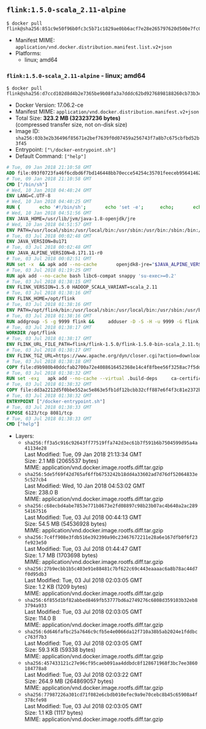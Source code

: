 ## `flink:1.5.0-scala_2.11-alpine`

```console
$ docker pull flink@sha256:851c9e50f96b0fc3c5b71c1829ae0bb6acf7e28e265797620d500e7fc073573a
```

-	Manifest MIME: `application/vnd.docker.distribution.manifest.list.v2+json`
-	Platforms:
	-	linux; amd64

### `flink:1.5.0-scala_2.11-alpine` - linux; amd64

```console
$ docker pull flink@sha256:d7ccd102d8d4b2e7365be9b08fa3a7dddc62bd9276898188260cb73b3ec500cd
```

-	Docker Version: 17.06.2-ce
-	Manifest MIME: `application/vnd.docker.distribution.manifest.v2+json`
-	Total Size: **323.2 MB (323237236 bytes)**  
	(compressed transfer size, not on-disk size)
-	Image ID: `sha256:03b3e2b36496f85671e2bef7639f0d07459a256743f7a8b7c675cbfbd52b3f45`
-	Entrypoint: `["\/docker-entrypoint.sh"]`
-	Default Command: `["help"]`

```dockerfile
# Tue, 09 Jan 2018 21:10:58 GMT
ADD file:093f0723fa46f6cdbd6f7bd146448bb70ecce54254c35701feeceb956414622f in / 
# Tue, 09 Jan 2018 21:10:58 GMT
CMD ["/bin/sh"]
# Wed, 10 Jan 2018 04:48:24 GMT
ENV LANG=C.UTF-8
# Wed, 10 Jan 2018 04:48:25 GMT
RUN { 		echo '#!/bin/sh'; 		echo 'set -e'; 		echo; 		echo 'dirname "$(dirname "$(readlink -f "$(which javac || which java)")")"'; 	} > /usr/local/bin/docker-java-home 	&& chmod +x /usr/local/bin/docker-java-home
# Wed, 10 Jan 2018 04:51:56 GMT
ENV JAVA_HOME=/usr/lib/jvm/java-1.8-openjdk/jre
# Wed, 10 Jan 2018 04:51:57 GMT
ENV PATH=/usr/local/sbin:/usr/local/bin:/usr/sbin:/usr/bin:/sbin:/bin:/usr/lib/jvm/java-1.8-openjdk/jre/bin:/usr/lib/jvm/java-1.8-openjdk/bin
# Tue, 03 Jul 2018 00:02:48 GMT
ENV JAVA_VERSION=8u171
# Tue, 03 Jul 2018 00:02:48 GMT
ENV JAVA_ALPINE_VERSION=8.171.11-r0
# Tue, 03 Jul 2018 00:02:51 GMT
RUN set -x 	&& apk add --no-cache 		openjdk8-jre="$JAVA_ALPINE_VERSION" 	&& [ "$JAVA_HOME" = "$(docker-java-home)" ]
# Tue, 03 Jul 2018 01:19:25 GMT
RUN apk add --no-cache bash libc6-compat snappy 'su-exec>=0.2'
# Tue, 03 Jul 2018 01:38:15 GMT
ENV FLINK_VERSION=1.5.0 HADOOP_SCALA_VARIANT=scala_2.11
# Tue, 03 Jul 2018 01:38:16 GMT
ENV FLINK_HOME=/opt/flink
# Tue, 03 Jul 2018 01:38:16 GMT
ENV PATH=/opt/flink/bin:/usr/local/sbin:/usr/local/bin:/usr/sbin:/usr/bin:/sbin:/bin:/usr/lib/jvm/java-1.8-openjdk/jre/bin:/usr/lib/jvm/java-1.8-openjdk/bin
# Tue, 03 Jul 2018 01:38:16 GMT
RUN addgroup -S -g 9999 flink &&     adduser -D -S -H -u 9999 -G flink -h $FLINK_HOME flink
# Tue, 03 Jul 2018 01:38:17 GMT
WORKDIR /opt/flink
# Tue, 03 Jul 2018 01:38:17 GMT
ENV FLINK_URL_FILE_PATH=flink/flink-1.5.0/flink-1.5.0-bin-scala_2.11.tgz
# Tue, 03 Jul 2018 01:38:17 GMT
ENV FLINK_TGZ_URL=https://www.apache.org/dyn/closer.cgi?action=download&filename=flink/flink-1.5.0/flink-1.5.0-bin-scala_2.11.tgz FLINK_ASC_URL=https://www.apache.org/dist/flink/flink-1.5.0/flink-1.5.0-bin-scala_2.11.tgz.asc
# Tue, 03 Jul 2018 01:38:18 GMT
COPY file:d9b980b40ddcfab2700a72e4088616452368e14c4f8fbee56f3258ac7f5dd913 in /KEYS 
# Tue, 03 Jul 2018 01:38:32 GMT
RUN set -ex;   apk add --no-cache --virtual .build-deps     ca-certificates     gnupg     openssl     tar   ;     wget -nv -O flink.tgz "$FLINK_TGZ_URL";   wget -nv -O flink.tgz.asc "$FLINK_ASC_URL";     export GNUPGHOME="$(mktemp -d)";   gpg --import /KEYS;   gpg --batch --verify flink.tgz.asc flink.tgz;   rm -rf "$GNUPGHOME" flink.tgz.asc;     tar -xf flink.tgz --strip-components=1;   rm flink.tgz;     apk del .build-deps;     chown -R flink:flink .;
# Tue, 03 Jul 2018 01:38:32 GMT
COPY file:dd3a2212d5f0bbe552ac5e863e5fb1df12bcbb32cff887e6f4f3c81e2372b6c1 in / 
# Tue, 03 Jul 2018 01:38:32 GMT
ENTRYPOINT ["/docker-entrypoint.sh"]
# Tue, 03 Jul 2018 01:38:33 GMT
EXPOSE 6123/tcp 8081/tcp
# Tue, 03 Jul 2018 01:38:33 GMT
CMD ["help"]
```

-	Layers:
	-	`sha256:ff3a5c916c92643ff77519ffa742d3ec61b7f591b6b7504599d95a4a41134e28`  
		Last Modified: Tue, 09 Jan 2018 21:13:34 GMT  
		Size: 2.1 MB (2065537 bytes)  
		MIME: application/vnd.docker.image.rootfs.diff.tar.gzip
	-	`sha256:5de5f69f42d765af6ffb6753242b18dd4a33602ad7d76df52064833e5c527cb4`  
		Last Modified: Wed, 10 Jan 2018 04:53:02 GMT  
		Size: 238.0 B  
		MIME: application/vnd.docker.image.rootfs.diff.tar.gzip
	-	`sha256:c68ecbd4abe7853e771b8673e2fd08897c98b23b07ac4b640a2ac28954167516`  
		Last Modified: Tue, 03 Jul 2018 00:44:13 GMT  
		Size: 54.5 MB (54536928 bytes)  
		MIME: application/vnd.docker.image.rootfs.diff.tar.gzip
	-	`sha256:7c4ff908e3fdb516e392390a90c23467672211e28a6e167dfb0f6f23fe923e50`  
		Last Modified: Tue, 03 Jul 2018 01:44:47 GMT  
		Size: 1.7 MB (1703698 bytes)  
		MIME: application/vnd.docker.image.rootfs.diff.tar.gzip
	-	`sha256:27b9ecbb1b5c403e91e88481c7bf622c69c443eaaaac6a8b78ac44d7f0d95db3`  
		Last Modified: Tue, 03 Jul 2018 02:03:05 GMT  
		Size: 1.2 KB (1209 bytes)  
		MIME: application/vnd.docker.image.rootfs.diff.tar.gzip
	-	`sha256:6f855d1bf82abbed8469fb53777bd6a2749276c6808d359103b32eb83794a933`  
		Last Modified: Tue, 03 Jul 2018 02:03:05 GMT  
		Size: 114.0 B  
		MIME: application/vnd.docker.image.rootfs.diff.tar.gzip
	-	`sha256:6d646fafbc25a7646c9cfb5e4e0066da12f710a38b5ab2024e1fddbcc763f7b3`  
		Last Modified: Tue, 03 Jul 2018 02:03:05 GMT  
		Size: 59.3 KB (59338 bytes)  
		MIME: application/vnd.docker.image.rootfs.diff.tar.gzip
	-	`sha256:457433121c27e96cf95caeb091aa4ddbdc8f128671968f3bc7ee3860184778a8`  
		Last Modified: Tue, 03 Jul 2018 02:03:22 GMT  
		Size: 264.9 MB (264869057 bytes)  
		MIME: application/vnd.docker.image.rootfs.diff.tar.gzip
	-	`sha256:77987226a301cd71f082e6cbdb010efec9a9e70cebc8b45c65908a4f378cfe98`  
		Last Modified: Tue, 03 Jul 2018 02:03:05 GMT  
		Size: 1.1 KB (1117 bytes)  
		MIME: application/vnd.docker.image.rootfs.diff.tar.gzip
